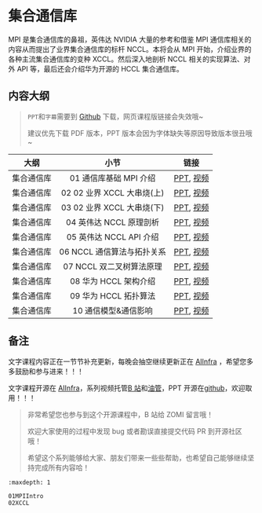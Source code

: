 <!--Copyright © ZOMI 适用于[License](https://github.com/Infrasys-AI/AIInfra)版权许可-->

# 集合通信库

MPI 是集合通信库的鼻祖，英伟达 NVIDIA 大量的参考和借鉴 MPI 通信库相关的内容从而提出了业界集合通信库的标杆 NCCL。本将会从 MPI 开始，介绍业界的各种主流集合通信库的变种 XCCL。然后深入地剖析 NCCL 相关的实现算法、对外 API 等，最后还会介绍华为开源的 HCCL 集合通信库。

## 内容大纲

> `PPT`和`字幕`需要到 [Github](https://github.com/Infrasys-AI/AIInfra) 下载，网页课程版链接会失效哦~
>
> 建议优先下载 PDF 版本，PPT 版本会因为字体缺失等原因导致版本很丑哦~

| 大纲 | 小节 | 链接 |
|:--:|:--:|:--:|
| 集合通信库 | 01 通信库基础 MPI 介绍 | [PPT](./01MPIIntro.pdf), [视频]() |
| 集合通信库 | 02 02 业界 XCCL 大串烧(上) | [PPT](./02XCCL.pdf), [视频]() |
| 集合通信库 | 03 02 业界 XCCL 大串烧(下) | [PPT](./03XCCL.pdf), [视频]() |
| 集合通信库 | 04 英伟达 NCCL 原理剖析 | [PPT](./04NCCLIntro.pdf), [视频]() |
| 集合通信库 | 05 英伟达 NCCL API 介绍 | [PPT](./05NCCLAPI.pdf), [视频]() |
| 集合通信库 | 06 NCCL 通信算法与拓扑关系 | [PPT](./06NCCLPXN.pdf), [视频]() |
| 集合通信库 | 07 NCCL 双二叉树算法原理 | [PPT](./07DBTree.pdf), [视频]() |
| 集合通信库 | 08 华为 HCCL 架构介绍 | [PPT](./08HCCLIntro.pdf), [视频]() |
| 集合通信库 | 09 华为 HCCL 拓扑算法 | [PPT](./09HCCLOpt.pdf), [视频]() |
| 集合通信库 | 10 通信模型&通信影响 | [PPT](./10Summary.pdf), [视频]() |

## 备注

文字课程内容正在一节节补充更新，每晚会抽空继续更新正在 [AIInfra](https://infrasys-ai.github.io/aiinfra-docs) ，希望您多多鼓励和参与进来！！！

文字课程开源在 [AIInfra](https://infrasys-ai.github.io/aiinfra-docs)，系列视频托管[B 站](https://space.bilibili.com/517221395)和[油管](https://www.youtube.com/@ZOMI666/playlists)，PPT 开源在[github](https://github.com/Infrasys-AI/AIInfra)，欢迎取用！！！

> 非常希望您也参与到这个开源课程中，B 站给 ZOMI 留言哦！
>
> 欢迎大家使用的过程中发现 bug 或者勘误直接提交代码 PR 到开源社区哦！
>
> 希望这个系列能够给大家、朋友们带来一些些帮助，也希望自己能够继续坚持完成所有内容哈！

```{toctree}
:maxdepth: 1

01MPIIntro
02XCCL
```